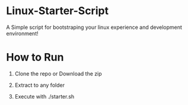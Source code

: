 # Linux-Starter-Script


A Simple script for bootstraping your linux experience and development environment!


# How to Run

  1. Clone the repo 
          or
    Download the zip
    
  2. Extract to any folder

  3. Execute with ./starter.sh


